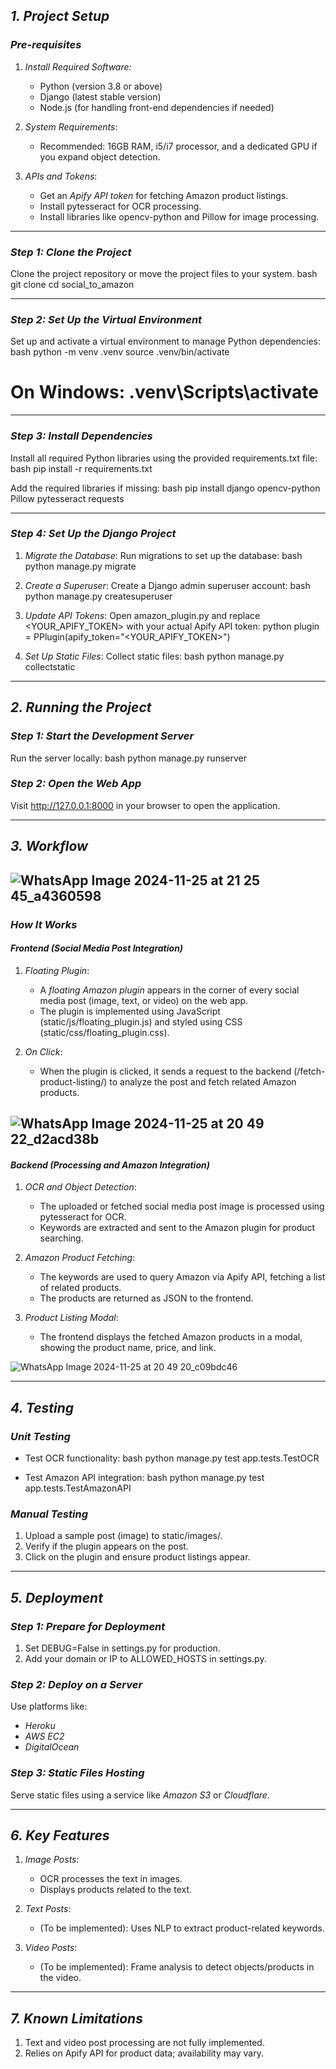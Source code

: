 ## *1. Project Setup*

### *Pre-requisites*
1. *Install Required Software:*
   - Python (version 3.8 or above)
   - Django (latest stable version)
   - Node.js (for handling front-end dependencies if needed)

2. *System Requirements*:
   - Recommended: 16GB RAM, i5/i7 processor, and a dedicated GPU if you expand object detection.

3. *APIs and Tokens*:
   - Get an *Apify API token* for fetching Amazon product listings.
   - Install pytesseract for OCR processing.
   - Install libraries like opencv-python and Pillow for image processing.

---

### *Step 1: Clone the Project*
Clone the project repository or move the project files to your system.
bash
git clone <your-repo-url>
cd social_to_amazon


---

### *Step 2: Set Up the Virtual Environment*
Set up and activate a virtual environment to manage Python dependencies:
bash
python -m venv .venv
source .venv/bin/activate  
# On Windows: .venv\Scripts\activate


---

### *Step 3: Install Dependencies*
Install all required Python libraries using the provided requirements.txt file:
bash
pip install -r requirements.txt


Add the required libraries if missing:
bash
pip install django opencv-python Pillow pytesseract requests


---

### *Step 4: Set Up the Django Project*
1. *Migrate the Database*:
   Run migrations to set up the database:
   bash
   python manage.py migrate
   

2. *Create a Superuser*:
   Create a Django admin superuser account:
   bash
   python manage.py createsuperuser
   

3. *Update API Tokens*:
   Open amazon_plugin.py and replace <YOUR_APIFY_TOKEN> with your actual Apify API token:
   python
   plugin = PPlugin(apify_token="<YOUR_APIFY_TOKEN>")
   

4. *Set Up Static Files*:
   Collect static files:
   bash
   python manage.py collectstatic
   

---

## *2. Running the Project*

### *Step 1: Start the Development Server*
Run the server locally:
bash
python manage.py runserver


### *Step 2: Open the Web App*
Visit http://127.0.0.1:8000 in your browser to open the application.

---

## *3. Workflow*

![WhatsApp Image 2024-11-25 at 21 25 45_a4360598](https://github.com/user-attachments/assets/7d6be9c5-245d-43cb-a1e2-f0d25a49d538)
---

### *How It Works*
#### *Frontend (Social Media Post Integration)*
1. *Floating Plugin*:
   - A *floating Amazon plugin* appears in the corner of every social media post (image, text, or video) on the web app.
   - The plugin is implemented using JavaScript (static/js/floating_plugin.js) and styled using CSS (static/css/floating_plugin.css).

2. *On Click*:
   - When the plugin is clicked, it sends a request to the backend (/fetch-product-listing/) to analyze the post and fetch related Amazon products.
  
![WhatsApp Image 2024-11-25 at 20 49 22_d2acd38b](https://github.com/user-attachments/assets/735b58a8-257a-46b0-849e-2cca33ab12b5)
---

#### *Backend (Processing and Amazon Integration)*
1. *OCR and Object Detection*:
   - The uploaded or fetched social media post image is processed using pytesseract for OCR.
   - Keywords are extracted and sent to the Amazon plugin for product searching.

2. *Amazon Product Fetching*:
   - The keywords are used to query Amazon via Apify API, fetching a list of related products.
   - The products are returned as JSON to the frontend.

3. *Product Listing Modal*:
   - The frontend displays the fetched Amazon products in a modal, showing the product name, price, and link.

![WhatsApp Image 2024-11-25 at 20 49 20_c09bdc46](https://github.com/user-attachments/assets/4a9c34b7-3891-4319-8fd0-ff5d38f7bc0b)

---

## *4. Testing*

### *Unit Testing*
- Test OCR functionality:
  bash
  python manage.py test app.tests.TestOCR
  
- Test Amazon API integration:
  bash
  python manage.py test app.tests.TestAmazonAPI
  

### *Manual Testing*
1. Upload a sample post (image) to static/images/.
2. Verify if the plugin appears on the post.
3. Click on the plugin and ensure product listings appear.

---

## *5. Deployment*

### *Step 1: Prepare for Deployment*
1. Set DEBUG=False in settings.py for production.
2. Add your domain or IP to ALLOWED_HOSTS in settings.py.

### *Step 2: Deploy on a Server*
Use platforms like:
- *Heroku*
- *AWS EC2*
- *DigitalOcean*

### *Step 3: Static Files Hosting*
Serve static files using a service like *Amazon S3* or *Cloudflare*.

---

## *6. Key Features*

1. *Image Posts*:
   - OCR processes the text in images.
   - Displays products related to the text.

2. *Text Posts*:
   - (To be implemented): Uses NLP to extract product-related keywords.

3. *Video Posts*:
   - (To be implemented): Frame analysis to detect objects/products in the video.

---

## *7. Known Limitations*
1. Text and video post processing are not fully implemented.
2. Relies on Apify API for product data; availability may vary.
